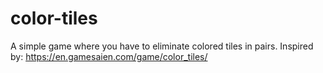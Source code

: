 # color-tiles

A simple game where you have to eliminate colored tiles in pairs. Inspired by: 
https://en.gamesaien.com/game/color_tiles/
